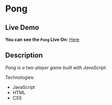 # Pong

## Live Demo
**You can see the `Pong` Live On:** [Here](https://barak-kuzi.github.io/Pong/)

## Description
_Pong is a two-player game built with JavaScript._

Technologies:

- JavaScript
- HTML
- CSS

